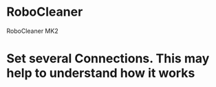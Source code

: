 # RoboCleaner
RoboCleaner MK2

Set several Connections. This may help to understand how it works
======
